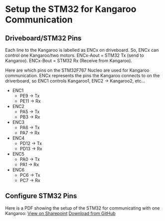 # Setup the STM32 for Kangaroo Communication
## Driveboard/STM32 Pins
Each line to the Kangaroo is labelled as ENCx on driveboard. So, ENCx can control one Kangaroo/two motors. 
ENCx-Aout = STM32 Tx (send to Kangaroo). ENCx-Bout = STM32 Rx (Receive from Kangaroo).

Here are which pins on the STM32F767 Nucleo are used for Kangaroo communication. ENCx represents the pins the Kangaroo connects to on the driverboard, so ENC1 controls Kangaroo1, ENC2 -> Kangaroo2, etc...
- ENC1
  - PE9 -> Tx
  - PE11 -> Rx
- ENC2
  - PA5 -> Tx
  - PB3 -> Rx
- ENC3
  - PA6 -> Tx
  - PA7 -> Rx
- ENC4
  - PD12 -> Tx
  - PD13 -> Rx
- ENC5
  - PA0 -> Tx
  - PA1 -> Rx
- ENC6
  - PC6 -> Tx
  - PC7 -> Rx

## Configure STM32 Pins
Here is a PDF showing the setup of the STM32 for communicating with one Kangaroo:
[View on Sharepoint](https://uoguelphca.sharepoint.com/:b:/r/sites/UGRT2/Rover/Firmware/Setup.pdf?csf=1&web=1&e=ITk84)
[Download from GitHub]()


